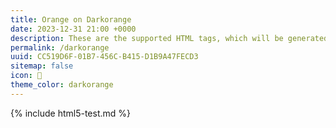 ```yaml
---
title: Orange on Darkorange
date: 2023-12-31 21:00 +0000
description: These are the supported HTML tags, which will be generated from Markdown.
permalink: /darkorange
uuid: CC519D6F-01B7-456C-B415-D1B9A47FECD3
sitemap: false
icon: 🍊
theme_color: darkorange
---
```

{% include html5-test.md %}